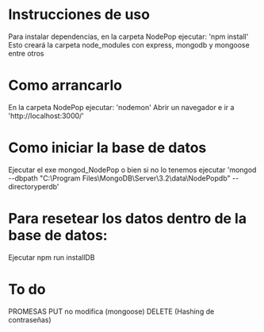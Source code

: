 # Instrucciones de uso
Para instalar dependencias, en la carpeta NodePop ejecutar: 'npm install'
Esto creará la carpeta node_modules con express, mongodb y mongoose entre otros

# Como arrancarlo
En la carpeta NodePop ejecutar: 'nodemon'
Abrir un navegador e ir a 'http://localhost:3000/'


# Como iniciar la base de datos
Ejecutar el exe mongod_NodePop o bien si no lo tenemos ejecutar 'mongod --dbpath "C:\Program Files\MongoDB\Server\3.2\data\NodePopdb" --directoryperdb'

# Para resetear los datos dentro de la base de datos:
Ejecutar npm run installDB

# To do
PROMESAS
PUT no modifica (mongoose)
DELETE
(Hashing de contraseñas)
